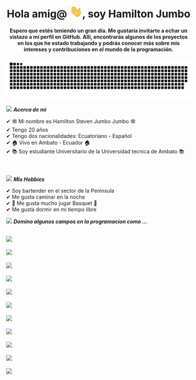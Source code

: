 <div align="center">
<h1 align="center"> Hola amig@ <img width="35" src="https://github.com/1999AZZAR/1999AZZAR/blob/main/resources/img/waving.gif">, soy Hamilton Jumbo</h1>
<h4 align="center">Espero que estés teniendo un gran día. Me gustaría invitarte a echar un vistazo a mi perfil en GitHub. Allí, encontrarás algunos de los proyectos en los que he estado trabajando y podrás conocer más sobre mis intereses y contribuciones en el mundo de la programación.</h4>
</div>

<div align="center">
  <a href="https://1999azzar.github.io/1999AZZAR/">
  <img  src="https://github.com/1999AZZAR/1999AZZAR/blob/main/resources/img/grid-snake.svg"
       alt="snake" /></a>
</div>

<img src="https://media.giphy.com/media/iY8CRBdQXODJSCERIr/giphy.gif" width="30px">&nbsp;***Acerca de mi***

✔ 🕸️ Mi nombre es Hamilton Steven Jumbo Jumbo 🕸️ <br>
✔ Tengo 20 años<br>
✔ Tengo dos nacionalidades: Ecuatoriano - Español <br>
✔ 🏠  Vivo en Ambato - Ecuador   🏠<br>
✔ 📚 Soy estudiante Universitario de la Universidad tecnica de Ambato   📚<br>
<br><br><br>
<img src="https://media.giphy.com/media/iY8CRBdQXODJSCERIr/giphy.gif" width="30px">&nbsp;***Mis Hobbies***

✔ Soy bartender en el sector de la Peninsula <br>
✔ Me gusta caminar en la noche<br>
✔ 🏀  Me gusta mucho jugar Basquet   🏀 <br>
✔ Me gusta dormir en mi tiempo libre<br>

<img src="https://media.giphy.com/media/iY8CRBdQXODJSCERIr/giphy.gif" width="30px">&nbsp;***Domino algunos campos en la programacion como ...***
<p align="left">
  

  <code> <img height="50" src="https://www.vectorlogo.zone/logos/java/java-ar21.svg"> </code>
  <code> <img height="50" src="https://www.vectorlogo.zone/logos/dotnet/dotnet-ar21.svg"> </code>
  <code> <img height="50" src="https://www.vectorlogo.zone/logos/w3_html5/w3_html5-ar21.svg"> </code>
  <code> <img height="50" src="https://www.vectorlogo.zone/logos/mysql/mysql-ar21.svg"> </code>
  <code> <img height="50" src="https://www.vectorlogo.zone/logos/php/php-ar21.svg"> </code>
  <code> <img height="50" src="https://www.vectorlogo.zone/logos/reactjs/reactjs-ar21.svg"> </code>
  <code> <img height="50" src="https://www.vectorlogo.zone/logos/javascript/javascript-ar21.svg"> </code>
  <code> <img height="50" src="https://www.vectorlogo.zone/logos/angular/angular-ar21.svg"> </code>
  <code> <img height="50" src="https://www.vectorlogo.zone/logos/oracle/oracle-ar21.svg"> </code>
  <code> <img height="50" src="https://www.vectorlogo.zone/logos/w3_css/w3_css-ar21.svg"> </code>
  <code> <img height="50" src="https://www.vectorlogo.zone/logos/visualstudio_code/visualstudio_code-ar21.svg"> </code>
    
  


